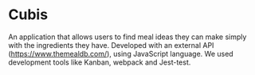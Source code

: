 # Cubis
An application that allows users to find meal ideas they can make simply with the ingredients they have. Developed with an external API (https://www.themealdb.com/), using JavaScript language. We used development tools like Kanban, webpack and Jest-test.
